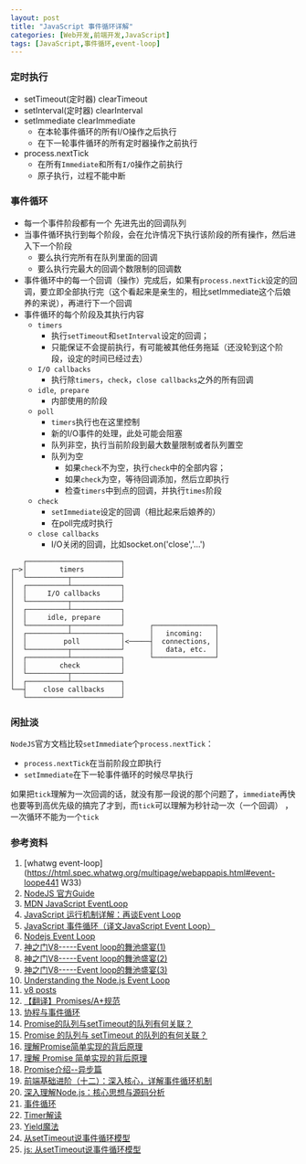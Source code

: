 ```yaml
---
layout: post
title: "JavaScript 事件循环详解"
categories: [Web开发,前端开发,JavaScript]
tags: [JavaScript,事件循环,event-loop]
---
```




### 定时执行

+ setTimeout(定时器) clearTimeout
+ setInterval(定时器) clearInterval
+ setImmediate clearImmediate
  + 在本轮事件循环的所有I/O操作之后执行
  + 在下一轮事件循环的所有定时器操作之前执行
+ process.nextTick
  + 在所有`Immediate`和所有`I/O`操作之前执行
  + 原子执行，过程不能中断



### 事件循环

+ 每一个事件阶段都有一个 先进先出的回调队列
+ 当事件循环执行到每个阶段，会在允许情况下执行该阶段的所有操作，然后进入下一个阶段
  + 要么执行完所有在队列里面的回调
  + 要么执行完最大的回调个数限制的回调数
+ 事件循环中的每一个回调（操作）完成后，如果有`process.nextTick`设定的回调，要立即全部执行完（这个看起来是亲生的，相比setImmediate这个后娘养的来说），再进行下一个回调
+ 事件循环的每个阶段及其执行内容
  + `timers` 
    + 执行`setTimeout`和`setInterval`设定的回调；
    + 只能保证不会提前执行，有可能被其他任务拖延（还没轮到这个阶段，设定的时间已经过去）
  + `I/O callbacks` 
    + 执行除`timers`，`check`，`close callbacks`之外的所有回调
  + `idle`,` prepare` 
    + 内部使用的阶段
  + `poll` 
    + `timers`执行也在这里控制
    + 新的I/O事件的处理，此处可能会阻塞
    + 队列非空，执行当前阶段到最大数量限制或者队列置空
    + 队列为空
      + 如果`check`不为空，执行`check`中的全部内容；
      + 如果`check`为空，等待回调添加，然后立即执行
      + 检查`timers`中到点的回调，并执行`times`阶段
  + `check` 
    + `setImmediate`设定的回调（相比起来后娘养的）
    + 在poll完成时执行
  + `close callbacks` 
    + I/O关闭的回调，比如socket.on('close','...')



```
   ┌───────────────────────┐
┌─>│        timers         │
│  └──────────┬────────────┘
│  ┌──────────┴────────────┐
│  │     I/O callbacks     │
│  └──────────┬────────────┘
│  ┌──────────┴────────────┐
│  │     idle, prepare     │
│  └──────────┬────────────┘      ┌───────────────┐
│  ┌──────────┴────────────┐      │   incoming:   │
│  │         poll          │<─────┤  connections, │
│  └──────────┬────────────┘      │   data, etc.  │
│  ┌──────────┴────────────┐      └───────────────┘
│  │        check          │
│  └──────────┬────────────┘
│  ┌──────────┴────────────┐
└──┤    close callbacks    │
   └───────────────────────┘
```





### 闲扯淡

`NodeJS`官方文档比较`setImmediate`个`process.nextTick`：

+ `process.nextTick`在当前阶段立即执行
+ `setImmediate`在下一轮事件循环的时候尽早执行

如果把`tick`理解为一次回调的话，就没有那一段说的那个问题了，`immediate`再快也要等到高优先级的搞完了才到，而`tick`可以理解为秒针动一次（一个回调） ，一次循环不能为一个`tick`



### 参考资料

1.  [whatwg event-loop](https://html.spec.whatwg.org/multipage/webappapis.html#event-loope441	W33)
2.  [NodeJS 官方Guide](https://nodejs.org/en/docs/guides/event-loop-timers-and-nexttick/)
3.  [MDN JavaScript EventLoop](https://developer.mozilla.org/en-US/docs/Web/JavaScript/EventLoop)
4.  [JavaScript 运行机制详解：再谈Event Loop](http://www.ruanyifeng.com/blog/2014/10/event-loop.html)
5.  [JavaScript 事件循环（译文JavaScript Event Loop）](https://segmentfault.com/a/1190000006811224)
6.  [Nodejs Event Loop](http://stackoverflow.com/questions/10680601/nodejs-event-loop)
7.  [神之门V8-----Event loop的舞池盛宴(1)](http://blog.csdn.net/u013700510/article/details/53396166)
8.  [神之门V8-----Event loop的舞池盛宴(2)](http://blog.csdn.net/u013700510/article/details/53401838)
9.  [神之门V8-----Event loop的舞池盛宴(3)](http://blog.csdn.net/u013700510/article/details/53413828)
10.  [Understanding the Node.js Event Loop](https://blog.risingstack.com/node-js-at-scale-understanding-node-js-event-loop/)
11.  [v8 posts](http://wingolog.org/tags/v8)
12.  [【翻译】Promises/A+规范](http://www.ituring.com.cn/article/66566)
13.  [协程与事件循环](http://www.ituring.com.cn/article/207808)
14.  [Promise的队列与setTimeout的队列有何关联？](https://www.zhihu.com/question/36972010/answer/71338002)
15.  [Promise 的队列与 setTimeout 的队列的有何关联？](https://juejin.im/entry/5779bb0ac4c971005572ba29)
16.  [理解Promise简单实现的背后原理](http://bupt-hjm.github.io/2017/03/23/study-promise/)
17.  [理解 Promise 简单实现的背后原理](http://www.open-open.com/lib/view/open1490320540006.html)
18.  [Promise介绍--异步篇](https://segmentfault.com/a/1190000007936922)
19.  [前端基础进阶（十二）：深入核心，详解事件循环机制](http://www.jianshu.com/p/12b9f73c5a4f)
20.  [深入理解Node.js：核心思想与源码分析](https://yjhjstz.gitbooks.io/deep-into-node/content/)
21.  [事件循环](https://yjhjstz.gitbooks.io/deep-into-node/content/chapter5/chapter5-1.html)
22.  [Timer解读](https://yjhjstz.gitbooks.io/deep-into-node/content/chapter3/chapter3-1.html)
23.  [Yield魔法](https://yjhjstz.gitbooks.io/deep-into-node/content/chapter3/chapter3-2.html)
24.  [从setTimeout说事件循环模型](http://web.jobbole.com/83883/)
25.  [js: 从setTimeout说事件循环模型](http://www.cnblogs.com/Medeor/p/4945687.html)

